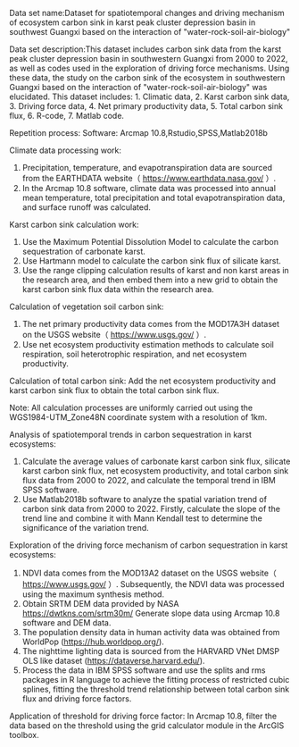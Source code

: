 Data set name:Dataset for spatiotemporal changes and driving mechanism of ecosystem carbon sink in karst peak cluster depression basin in southwest Guangxi based on the interaction of "water-rock-soil-air-biology"

Data set description:This dataset includes carbon sink data from the karst peak cluster depression basin in southwestern Guangxi from 2000 to 2022, as well as codes used in the exploration of driving force mechanisms. Using these data, the study on the carbon sink of the ecosystem in southwestern Guangxi based on the interaction of "water-rock-soil-air-biology" was elucidated. This dataset includes: 1. Climatic data, 2. Karst carbon sink data, 3. Driving force data, 4. Net primary productivity data, 5. Total carbon sink flux, 6. R-code, 7. Matlab code.

Repetition process:
Software: Arcmap 10.8,Rstudio,SPSS,Matlab2018b

Climate data processing work:
1. Precipitation, temperature, and evapotranspiration data are sourced from the EARTHDATA website（ https://www.earthdata.nasa.gov/ ）.
2. In the Arcmap 10.8 software, climate data was processed into annual mean temperature, total precipitation and total evapotranspiration data, and surface runoff was calculated.

Karst carbon sink calculation work:
1. Use the Maximum Potential Dissolution Model to calculate the carbon sequestration of carbonate karst.
2. Use Hartmann model to calculate the carbon sink flux of silicate karst.
3. Use the range clipping calculation results of karst and non karst areas in the research area, and then embed them into a new grid to obtain the karst carbon sink flux data within the research area.

Calculation of vegetation soil carbon sink:
1. The net primary productivity data comes from the MOD17A3H dataset on the USGS website（ https://www.usgs.gov/ ）.
2. Use net ecosystem productivity estimation methods to calculate soil respiration, soil heterotrophic respiration, and net ecosystem productivity.

Calculation of total carbon sink:
Add the net ecosystem productivity and karst carbon sink flux to obtain the total carbon sink flux.

Note: All calculation processes are uniformly carried out using the WGS1984-UTM_Zone48N coordinate system with a resolution of 1km.

Analysis of spatiotemporal trends in carbon sequestration in karst ecosystems:
1. Calculate the average values of carbonate karst carbon sink flux, silicate karst carbon sink flux, net ecosystem productivity, and total carbon sink flux data from 2000 to 2022, and calculate the temporal trend in IBM SPSS software.
2. Use Matlab2018b software to analyze the spatial variation trend of carbon sink data from 2000 to 2022. Firstly, calculate the slope of the trend line and combine it with Mann Kendall test to determine the significance of the variation trend.

Exploration of the driving force mechanism of carbon sequestration in karst ecosystems:
1. NDVI data comes from the MOD13A2 dataset on the USGS website（ https://www.usgs.gov/ ）. Subsequently, the NDVI data was processed using the maximum synthesis method.
2. Obtain SRTM DEM data provided by NASA https://dwtkns.com/srtm30m/ Generate slope data using Arcmap 10.8 software and DEM data.
3. The population density data in human activity data was obtained from WorldPop (https://hub.worldpop.org/).
4. The nighttime lighting data is sourced from the HARVARD VNet DMSP OLS like dataset (https://dataverse.harvard.edu/).
5. Process the data in IBM SPSS software and use the splits and rms packages in R language to achieve the fitting process of restricted cubic splines, fitting the threshold trend relationship between total carbon sink flux and driving force factors.

Application of threshold for driving force factor:
In Arcmap 10.8, filter the data based on the threshold using the grid calculator module in the ArcGIS toolbox.
